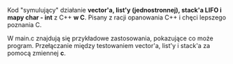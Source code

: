 Kod "symulujący" działanie **vector'a, list'y (jednostronnej), stack'a LIFO i mapy char - int** z C++ **w C**.
Pisany z racji opanowania C++ i chęci lepszego poznania C.

W main.c znajdują się przykładowe zastosowania, pokazujące co może program. Przełączanie między testowaniem vector'a, list'y i stack'a za pomocą zmiennej **c**.
